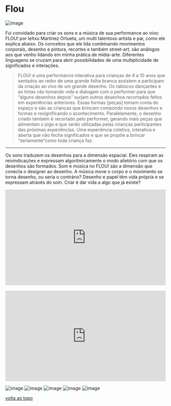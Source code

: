 # Flou

![image](/images/flou/fl-001.png)

Fui convidado para criar os sons e a música de sua performance ao vivo: FLOU! por Ieltxu Martinez Ortueta, um multi talentoso artista e pai, como ele explica abaixo. Os conceitos que ele lida combinando movimentos corporais, desenho e pintura, recortes e também street-art, são análogos aos que venho lidando em minha prática de mídia-arte. Diferentes linguagens se cruzam para abrir possibilidades de uma multiplicidade de significados e interações.

> FLOU! é uma performance interativa para crianças de 4 a 10 anos que sentados ao redor de uma grande folha branca assistem e participam da criação ao vivo de um grande desenho. Os rabiscos dançantes e as tintas vão tomando vida e dialogam com o performer para que “alguns desenhos depois” surjam outros desenhos recortados feitos em experiências anteriores. Essas formas [peças] tomam conta do espaço e são as crianças que brincam compondo novos desenhos e formas e resignificando o acontecimento. Paralelamente, o desenho criado também é recortado pelo performer, gerando mais peças que alimentam o jogo e que serão utilizadas pelas crianças participantes das próximas experiências. Uma experiência coletiva, interativa e aberta que não fecha significados e que se propõe a brincar “seriamente”como toda criança faz.

---

Os sons traduzem os desenhos para a dimensão espacial. Eles respiram as reivindicações e expressam algoritmicamente o modo alietório com que os desenhos são formados. Som e música no FLOU! são a dimensão que conecta o designer ao desenho. A música move o corpo e o movimento se torna desenho, ou seria o contrário? Desenho e papel têm vida própria e se expressam através do som. Criar é dar vida a algo que já existe?

<iframe width="100%" height="300" scrolling="yes" frameborder="no" allow="autoplay" src="https://w.soundcloud.com/player/?url=https%3A//api.soundcloud.com/playlists/156340265&color=%23ff5500&auto_play=false&hide_related=false&show_comments=false&show_user=false&show_reposts=false&show_teaser=true&visual=true"></iframe>

<br />
<br />

<div style="padding:56.25% 0 0 0;position:relative;"><iframe src="https://player.vimeo.com/video/188162125?title=0&byline=0&portrait=0" style="position:absolute;top:0;left:0;width:100%;height:100%;" frameborder="0" allow="autoplay; fullscreen" allowfullscreen></iframe></div><script src="https://player.vimeo.com/api/player.js"></script>

![image](/images/flou/fl-000.jpg)
![image](/images/flou/fl-002.jpg)
![image](/images/flou/fl-005.jpg)
![image](/images/flou/fl-006.jpg)
![image](/images/flou/fl-007.jpg)

[volta ao topo](#flou)
